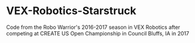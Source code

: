 # VEX-Robotics-Starstruck
Code from the Robo Warrior's 2016-2017 season in VEX Robotics after competing at CREATE US Open Championship in Council Bluffs, IA in 2017
